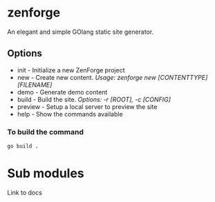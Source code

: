 # zenforge
An elegant and simple GOlang static site generator.

## Options
* init    - Initialize a new ZenForge project
* new     - Create new content. 
            _Usage: zenforge new [CONTENTTYPE] [FILENAME]_
* demo    - Generate demo content
* build   - Build the site. 
            _Options: -r [ROOT], -c [CONFIG]_
* preview - Setup a local server to preview the site
* help    - Show the commands available

### To build the command
```
go build .
```

# Sub modules
Link to docs